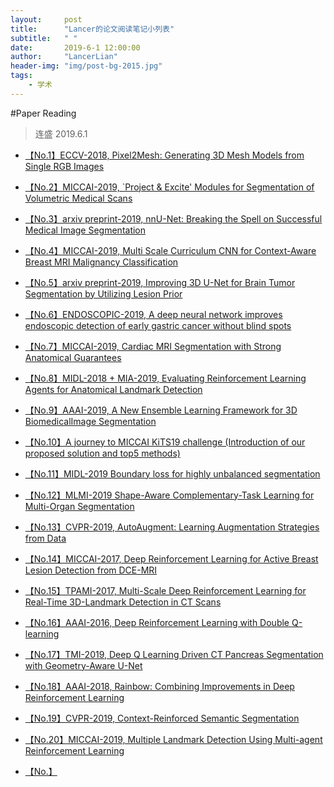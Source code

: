```yaml
---
layout:     post
title:      "Lancer的论文阅读笔记小列表"
subtitle:   " "
date:       2019-6-1 12:00:00
author:     "LancerLian"
header-img: "img/post-bg-2015.jpg"
tags:
    - 学术
---
```


#Paper Reading
>连盛 2019.6.1

- [【No.1】ECCV-2018, Pixel2Mesh: Generating 3D Mesh Models from Single RGB Images](http://lancerlian.win/PDFs/PPR_1_ECCV18_pixel2mesh.pdf)

- [【No.2】MICCAI-2019, `Project & Excite' Modules for Segmentation of Volumetric Medical Scans](http://lancerlian.win/PDFs/PPR_2_MICCAI19_project_excite.pdf)

- [【No.3】arxiv preprint-2019, nnU-Net: Breaking the Spell on Successful Medical Image Segmentation](http://lancerlian.win/PDFs/PPR_3_nnU-Net.pdf)

- [【No.4】MICCAI-2019, Multi Scale Curriculum CNN for Context-Aware Breast MRI Malignancy Classification](http://lancerlian.win/PDFs/PPR_4_miccai19_curriculumCNN.pdf)

- [【No.5】arxiv preprint-2019, Improving 3D U-Net for Brain Tumor Segmentation by Utilizing Lesion Prior](http://lancerlian.win/PDFs/PPR_5_arxiv_lesion_prior.pdf)

- [【No.6】ENDOSCOPIC-2019, A deep neural network improves endoscopic detection of early
gastric cancer without blind spots](http://lancerlian.win/PDFs/PPR_6_endoscopic19_egc.pdf)

- [【No.7】MICCAI-2019, Cardiac MRI Segmentation with Strong Anatomical Guarantees](http://lancerlian.win/PDFs/PPR_7-miccai19_anatomical_guarantees.pdf)

- [【No.8】MIDL-2018 + MIA-2019, Evaluating Reinforcement Learning Agents for
Anatomical Landmark Detection](http://lancerlian.win/PDFs/PPR_8-MIA19-DQN_landmark.pdf)

- [【No.9】AAAI-2019, A New Ensemble Learning Framework for 3D BiomedicalImage Segmentation](http://lancerlian.win/PDFs/PPR_9-AAAI19_3D_meta_segment.pdf)
- [【No.10】A journey to MICCAI KiTS19 challenge (Introduction of our proposed solution and top5 methods)](http://lancerlian.win/PDFs/PPR_10-Journey_to_KiTS19.pdf)

- [【No.11】MIDL-2019 Boundary loss for highly unbalanced segmentation](http://lancerlian.win/PDFs/PPR_11-MIDL19_boundary_loss.pdf)

- [【No.12】MLMI-2019 Shape-Aware Complementary-Task Learning for Multi-Organ Segmentation](http://lancerlian.win/PDFs/PPR_12-MLMI19_shape_aware.pdf)

- [【No.13】CVPR-2019, AutoAugment: Learning Augmentation Strategies from Data](http://lancerlian.win/PDFs/PPR_13-CVPR19-autoaugment.pdf)

- [【No.14】MICCAI-2017, Deep Reinforcement Learning for Active Breast Lesion Detection from DCE-MRI ](http://lancerlian.win/PDFs/PPR_14-miccai17_DRL4breastlesion.pdf)

- [【No.15】TPAMI-2017, Multi-Scale Deep Reinforcement Learning for Real-Time 3D-Landmark Detection in CT Scans](http://lancerlian.win/PDFs/PPR_15-pami17_DRL43dlandmark.pdf)

- [【No.16】AAAI-2016, Deep Reinforcement Learning with Double Q-learning](http://lancerlian.win/PDFs/PPR_16-AAAI16_DDQN.pdf)

- [【No.17】TMI-2019, Deep Q Learning Driven CT Pancreas Segmentation with Geometry-Aware U-Net](http://lancerlian.win/PDFs/PPR_17-TMI-DQN_pancreas.pdf)

- [【No.18】AAAI-2018, Rainbow: Combining Improvements in Deep Reinforcement Learning](http://lancerlian.win/PDFs/PPR_18-AAAI18_Rainbow.pdf)

- [【No.19】CVPR-2019, Context-Reinforced Semantic Segmentation](http://lancerlian.win/PDFs/PPR_19_cvpr19_context_reinforcement.pdf)

- [【No.20】MICCAI-2019, Multiple Landmark Detection Using Multi-agent Reinforcement Learning](http://lancerlian.win/PDFs/PPR_20_miccai19_multi-RL-landmark.pdf)

- [【No.】](http://lancerlian.win/PDFs/)


<script type="text/javascript" src="//rf.revolvermaps.com/0/0/3.js?i=5qmwfigqqsu&amp;b=3&amp;s=0&amp;m=2&amp;cl=ffffff&amp;co=010020&amp;cd=aa0000&amp;v0=60&amp;v1=60&amp;r=1" async="async"></script>
